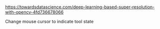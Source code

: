 https://towardsdatascience.com/deep-learning-based-super-resolution-with-opencv-4fd736678066

Change mouse cursor to indicate tool state